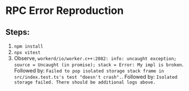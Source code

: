 # RPC Error Reproduction

## Steps:
1. `npm install`
2. `npx vitest`
3. Observe, `workerd/io/worker.c++:2082: info: uncaught exception; source = Uncaught (in promise); stack = Error: My impl is broken`. Followed by: `Failed to pop isolated storage stack frame in src/index.test.ts's test "doesn't crash".`. Followed by: `Isolated storage failed. There should be additional logs above.`

